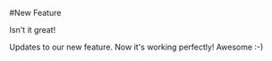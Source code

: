 #New Feature

Isn't it great!


Updates to our new feature. Now it's working perfectly!
Awesome :-)
